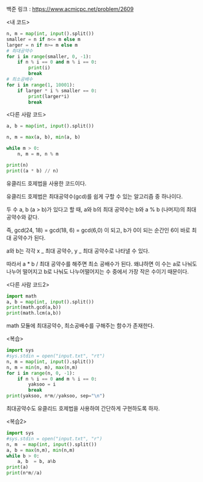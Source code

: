 백준 링크 : https://www.acmicpc.net/problem/2609

<내 코드>

```python
n, m = map(int, input().split())
smaller = n if n<= m else m
larger = n if n>= m else m
# 최대공약수
for i in range(smaller, 0, -1):
    if n % i == 0 and m % i == 0:
        print(i)
        break
# 최소공배수
for i in range(1, 10001):
    if larger * i % smaller == 0:
        print(larger*i)
        break
```

<다른 사람 코드>

```python
a, b = map(int, input().split())

n, m = max(a, b), min(a, b)

while m > 0:
    n, m = m, n % m

print(n)
print((a * b) // n)
```

유클리드 호제법을 사용한 코드이다.

유클리드 호제법은 최대공약수(gcd)를 쉽게 구할 수 있는 알고리즘 중 하나이다.

두 수 a, b (a > b)가 있다고 할 때, a와 b의 최대 공약수는 b와 a % b (나머지)의 최대공약수와 같다.

즉, gcd(24, 18) = gcd(18, 6) = gcd(6,0) 이 되고, b가 0이 되는 순간인 6이 바로 최대 공약수가 된다.

a와 b는 각각 x _ 최대 공약수, y _ 최대 공약수로 나타낼 수 있다.

따라서 a \* b / 최대 공약수를 해주면 최소 공배수가 된다. 왜냐하면 이 수는 a로 나눠도 나누어 떨어지고 b로 나눠도 나누어떨어지는 수 중에서 가장 작은 수이기 때문이다.

<다른 사람 코드2>

```python
import math
a, b = map(int, input().split())
print(math.gcd(a,b))
print(math.lcm(a,b))
```

math 모듈에 최대공약수, 최소공배수를 구해주는 함수가 존재한다.

<복습>

```python
import sys
#sys.stdin = open("input.txt", "rt")
n, m = map(int, input().split())
n, m = min(n, m), max(n,m)
for i in range(n, 0, -1):
    if n % i == 0 and m % i == 0:
        yaksoo = i
        break
print(yaksoo, n*m//yaksoo, sep="\n")
```

최대공약수도 유클리드 호제법을 사용하여 간단하게 구현하도록 하자.

<복습2>

```python
import sys
#sys.stdin = open("input.txt", "r")
n, m  = map(int, input().split())
a, b = max(n,m), min(n,m)
while b > 0:
    a, b  = b, a%b
print(a)
print(n*m//a)
```
